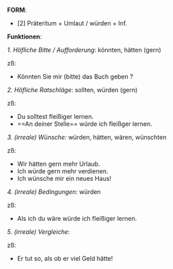 
**FORM**:
- [2] Präteritum + Umlaut / würden + Inf.

**Funktionen**:

_1. Höfliche Bitte / Aufforderung_: könnten, hätten (gern)

zß: 
- Könnten Sie mir (bitte) das Buch geben ?

_2. Höfliche Ratschläge_: sollten, würden (gern)

zß: 
- Du solltest fleißiger lernen.
- ==An deiner Stelle== würde ich fleißger lernen.

_3. (irreale) Wünsche:_ würden, hätten, wären, wünschten

zß: 
- Wir hätten gern mehr Urlaub.
- Ich würde gern mehr verdienen.
- Ich wünsche mir ein neues Haus!

_4. (irreale) Bedingungen:_ würden

zß:
- Als ich du wäre würde ich fleißiger lernen.

_5. (irreale) Vergleiche_: 

zß:
-  Er tut so, als ob er viel Geld hätte!